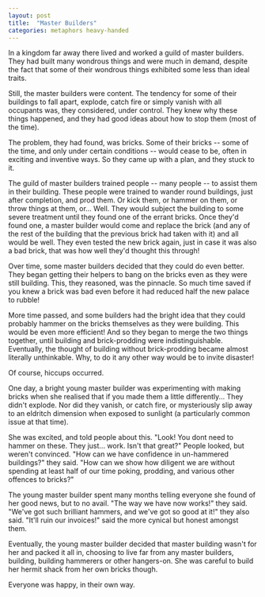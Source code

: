 ```yaml
---
layout: post
title:  "Master Builders"
categories: metaphors heavy-handed
---
```


In a kingdom far away there lived and worked a guild of master builders. They had built many wondrous things and were much in demand, despite the fact that some of their wondrous things exhibited some less than ideal traits.

Still, the master builders were content. The tendency for some of their buildings to fall apart, explode, catch fire or simply vanish with all occupants was, they considered, under control. They knew why these things happened, and they had good ideas about how to stop them (most of the time).

The problem, they had found, was bricks. Some of their bricks -- some of the time, and only under certain conditions -- would cease to be, often in exciting and inventive ways. So they came up with a plan, and they stuck to it.

The guild of master builders trained people -- many people -- to assist them in their building. These people were trained to wander round buildings, just after completion, and prod them. Or kick them, or hammer on them, or throw things at them, or... Well. They would subject the building to some severe treatment until they found one of the errant bricks. Once they'd found one, a master builder would come and replace the brick (and any of the rest of the building that the previous brick had taken with it) and all would be well. They even tested the new brick again, just in case it was also a bad brick, that was how well they'd thought this through!

Over time, some master builders decided that they could do even better. They began getting their helpers to bang on the bricks even as they were still building. This, they reasoned, was the pinnacle. So much time saved if you knew a brick was bad even before it had reduced half the new palace to rubble!

More time passed, and some builders had the bright idea that they could probably hammer on the bricks themselves as they were building. This would be even more efficient! And so they began to merge the two things together, until building and brick-prodding were indistinguishable. Eventually, the thought of building without brick-prodding became almost literally unthinkable. Why, to do it any other way would be to invite disaster!

Of course, hiccups occurred.

One day, a bright young master builder was experimenting with making bricks when she realised that if you made them a little differently... They didn't explode. Nor did they vanish, or catch fire, or mysteriously slip away to an eldritch dimension when exposed to sunlight (a particularly common issue at that time).

She was excited, and told people about this. "Look! You dont need to hammer on these. They just... work. Isn't that great?" People looked, but weren't convinced. "How can we have confidence in un-hammered buildings?" they said. "How can we show how diligent we are without spending at least half of our time poking, prodding, and various other offences to bricks?"

The young master builder spent many months telling everyone she found of her good news, but to no avail. "The way we have now works!" they said. "We've got such brilliant hammers, and we've got so good at it!" they also said. "It'll ruin our invoices!" said the more cynical but honest amongst them.

Eventually, the young master builder decided that master building wasn't for her and packed it all in, choosing to live far from any master builders, building, building hammerers or other hangers-on. She was careful to build her hermit shack from her own bricks though.

Everyone was happy, in their own way.

